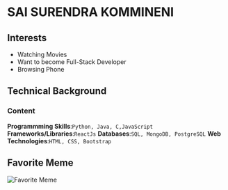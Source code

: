 # SAI SURENDRA KOMMINENI
## Interests
- Watching Movies
- Want to become Full-Stack Developer
- Browsing Phone
## Technical Background
### Content
**Programmming Skills**:`Python, Java, C,JavaScript`
**Frameworks/Libraries**:`ReactJs`
**Databases**:`SQL, MongoDB, PostgreSQL`
**Web Technologies**:`HTML, CSS, Bootstrap`
## Favorite Meme
![Favorite Meme](https://images.app.goo.gl/qSNSTQw5en1fE5Ak9)
